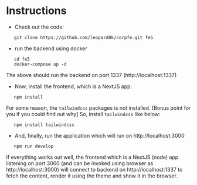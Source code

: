 # Instructions

- Check out the code:
```
   git clone https://github.com/leopard8k/corpfe.git fe5
```
- run the backend using docker
```
   cd fe5
   docker-compose up -d
```
The above should run the backend on port 1337 (http://localhost:1337)

- Now, install the frontend, which is a NextJS app:
```
   npm install
```
For some reason, the ```tailwindcss``` packages is not installed. [Bonus point for you if you could find out why]
So, install ```tailwindcss``` like below:
```
   npm install tailwindcss
```
- And, finally, run the application which will run on http://localhost:3000
```
   npm run develop
```   

If everything works out well, the frontend which is a NextJS (node) app listening on port 3000 (and can be invoked using browser as http://localhost:3000) will connect to backend on http://localhost:1337 to fetch the content, render it using the theme and show it in the browser.
